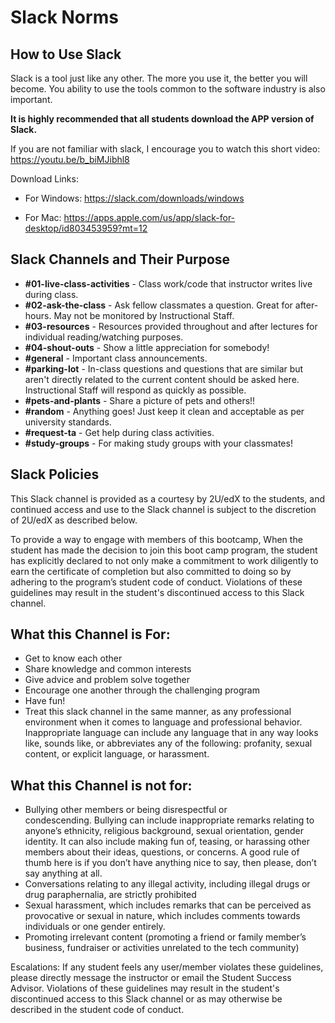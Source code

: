 # Slack Norms

## How to Use Slack

Slack is a tool just like any other. The more you use it, the better you will become. You ability to use the tools common to the software industry is also important.

**It is highly recommended that all students download the APP version of Slack.**

If you are not familiar with slack, I encourage you to watch this short video: https://youtu.be/b_biMJibhl8

Download Links:

- For Windows: https://slack.com/downloads/windows

- For Mac: https://apps.apple.com/us/app/slack-for-desktop/id803453959?mt=12

## Slack Channels and Their Purpose

- **#01-live-class-activities** - Class work/code that instructor writes live during class.
- **#02-ask-the-class** - Ask fellow classmates a question. Great for after-hours. May not be monitored by Instructional Staff.
- **#03-resources** - Resources provided throughout and after lectures for individual reading/watching purposes.
- **#04-shout-outs** - Show a little appreciation for somebody!
- **#general** - Important class announcements.
- **#parking-lot** - In-class questions and questions that are similar but aren't directly related to the current content should be asked here. Instructional Staff will respond as quickly as possible.
- **#pets-and-plants** - Share a picture of pets and others!!
- **#random** - Anything goes! Just keep it clean and acceptable as per university standards.
- **#request-ta** - Get help during class activities.
- **#study-groups** - For making study groups with your classmates!

## Slack Policies

This Slack channel is provided as a courtesy by 2U/edX to the students, and continued access and use to the Slack channel is subject to the discretion of 2U/edX as described below.

To provide a way to engage with members of this bootcamp, When the student has made the decision to join this boot camp program, the student has explicitly declared to not only make a commitment to work diligently to earn the certificate of completion but also committed to doing so by adhering to the program’s student code of conduct. Violations of these guidelines may result in the student's discontinued access to this Slack channel.

## What this Channel is For:
- Get to know each other
- Share knowledge and common interests
- Give advice and problem solve together
- Encourage one another through the challenging program
- Have fun!
- Treat this slack channel in the same manner, as any professional environment when it comes to language and professional behavior. Inappropriate language can include any language that in any way looks like, sounds like, or abbreviates any of the following: profanity, sexual content, or explicit language, or harassment.

## What this Channel is not for:

- Bullying other members or being disrespectful or condescending. Bullying can include inappropriate remarks relating to anyone’s ethnicity, religious background, sexual orientation, gender identity. It can also include making fun of, teasing, or harassing other members about their ideas, questions, or concerns. A good rule of thumb here is if you don’t have anything nice to say, then please, don’t say anything at all.
- Conversations relating to any illegal activity, including illegal drugs or drug paraphernalia, are strictly prohibited
- Sexual harassment, which includes remarks that can be perceived as provocative or sexual in nature, which includes comments towards individuals or one gender entirely.
- Promoting irrelevant content (promoting a friend or family member’s business, fundraiser or activities unrelated to the tech community)

Escalations: If any student feels any user/member violates these guidelines, please directly message the instructor or email the Student Success Advisor. Violations of these guidelines may result in the student's discontinued access to this Slack channel or as may otherwise be described in the student code of conduct.
